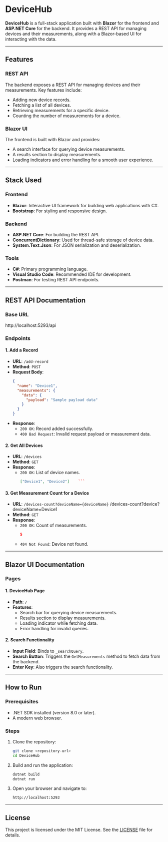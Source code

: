 # DeviceHub

**DeviceHub** is a full-stack application built with **Blazor** for the frontend and **ASP.NET Core** for the backend. It provides a REST API for managing devices and their measurements, along with a Blazor-based UI for interacting with the data.

---

## Features

### REST API
The backend exposes a REST API for managing devices and their measurements. Key features include:
- Adding new device records.
- Fetching a list of all devices.
- Retrieving measurements for a specific device.
- Counting the number of measurements for a device.

### Blazor UI
The frontend is built with Blazor and provides:
- A search interface for querying device measurements.
- A results section to display measurements.
- Loading indicators and error handling for a smooth user experience.

---

## Stack Used

### Frontend
- **Blazor**: Interactive UI framework for building web applications with C#.
- **Bootstrap**: For styling and responsive design.

### Backend
- **ASP.NET Core**: For building the REST API.
- **ConcurrentDictionary**: Used for thread-safe storage of device data.
- **System.Text.Json**: For JSON serialization and deserialization.

### Tools
- **C#**: Primary programming language.
- **Visual Studio Code**: Recommended IDE for development.
- **Postman**: For testing REST API endpoints.

---

## REST API Documentation

### Base URL

http://localhost:5293/api

### Endpoints

#### 1. Add a Record
- **URL**: `/add-record`
- **Method**: `POST`
- **Request Body**:
  ```json
  {
    "name": "Device1",
    "measurements": {
      "data": {
        "payload": "Sample payload data"
      }
    }
  }
  ```
- **Response**:
  - `200 OK`: Record added successfully.
  - `400 Bad Request`: Invalid request payload or measurement data.

#### 2. Get All Devices
- **URL**: `/devices`
- **Method**: `GET`
- **Response**:
  - `200 OK`: List of device names.
    ```json
    ["Device1", "Device2"]    ```


#### 3. Get Measurement Count for a Device
- **URL**: `/devices-count?deviceName={deviceName}` /devices-count?device?deviceName=Device1
- **Method**: `GET`
- **Response**:
  - `200 OK`: Count of measurements.
    ```json
    5
    ```
  - `404 Not Found`: Device not found.

---

## Blazor UI Documentation

### Pages

#### 1. DeviceHub Page
- **Path**: `/`
- **Features**:
  - Search bar for querying device measurements.
  - Results section to display measurements.
  - Loading indicator while fetching data.
  - Error handling for invalid queries.

#### 2. Search Functionality
- **Input Field**: Binds to `_searchQuery`.
- **Search Button**: Triggers the `GetMeasurements` method to fetch data from the backend.
- **Enter Key**: Also triggers the search functionality.

---

## How to Run

### Prerequisites
- .NET SDK installed (version 8.0 or later).
- A modern web browser.

### Steps
1. Clone the repository:
   ```bash
   git clone <repository-url>
   cd DeviceHub
   ```
2. Build and run the application:
   ```bash
   dotnet build
   dotnet run
   ```
3. Open your browser and navigate to:
   ```
   http://localhost:5293
   ```

---

## License

This project is licensed under the MIT License. See the [LICENSE](LICENSE) file for details.
